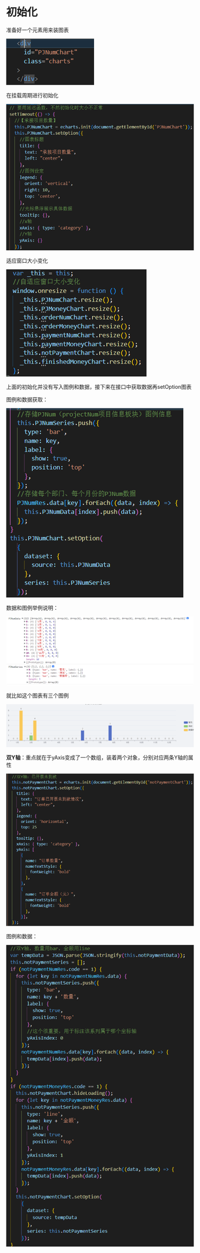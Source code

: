# 初始化

准备好一个元素用来装图表

![image-20220824153451187](README/image-20220824153451187.png)

在挂载周期进行初始化

![image-20220824153646606](README/image-20220824153646606.png)

适应窗口大小变化

![image-20220824153739231](README/image-20220824153739231.png)

上面的初始化并没有写入图例和数据，接下来在接口中获取数据再setOption图表

图例和数据获取：

![image-20220824160056359](README/image-20220824160056359.png)

数据和图例举例说明：

![image-20220824155830480](README/image-20220824155830480.png)

就比如这个图表有三个图例

![image-20220824155806475](README/image-20220824155806475.png)



**双Y轴**：重点就在于yAxis变成了一个数组，装着两个对象，分别对应两条Y轴的属性

![image-20220824160330994](README/image-20220824160330994.png)

图例和数据：

![image-20220824160737475](README/image-20220824160737475.png)